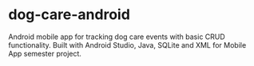 # dog-care-android
Android mobile app for tracking dog care events with basic CRUD functionality. Built with Android Studio, Java, SQLite and XML for Mobile App semester project.
